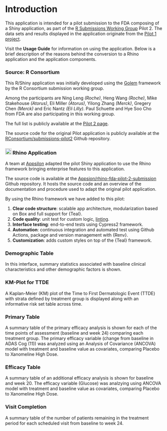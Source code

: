 # Introduction

This application is intended for a pilot submission to the FDA composing of a Shiny application, as part of the
<a href="https://rconsortium.github.io/submissions-wg/" target="_blank">R Submissions Working Group</a>
Pilot&nbsp;2.
The data sets and results displayed in the application originate from the
<a href="https://rconsortium.github.io/submissions-wg/pilot-overall.html#pilot-1---common-analyses" target="_blank">Pilot&nbsp;1 project</a>.

Visit the **Usage Guide** for information on using the application.
Below is a brief description of the reasons behind the conversion to a Rhino application and the application components.

### Source: R Consortium

This R/Shiny application was initially developed using the
<a href="https://thinkr-open.github.io/golem/" target="_blank">Golem</a>
framework by the R Consortium submission working group.

Among the participants are Ning Leng _(Roche)_, Heng Wang _(Roche)_, Mike Stakehouse _(Atorus)_, Eli Miller _(Atorus)_, Yilong Zhang _(Merck)_, Gregery Chen _(Merck)_ and Eric Nantz _(Eli Lilly)_. Paul Schuette and Hye Soo Cho from FDA are also participating in this working group.

The full list is publicly available at the
<a href="https://rconsortium.github.io/submissions-wg/pilot2.html" target="_blank">Pilot&nbsp;2 page</a>.

The source code for the original Pilot application is publicly available at the
<a href="https://github.com/RConsortium/submissions-pilot2" target="_blank">RConsortium/submissions-pilot2</a>
Github repository.

### <a href="https://appsilon.github.io/rhino/" target="_blank"><img src="https://appsilon.github.io/rhino/reference/figures/rhino.png" alt="Rhino logo" style="height: 1.2em;"></a> Rhino Application

A team at
<a href="https://appsilon.com" target="_blank">Appsilon</a>
adapted the pilot Shiny application to use the Rhino framework bringing enterprise features to this application.

The source code is available at the
<a href="https://github.com/Appsilon/rhino-fda-pilot-2-submission/" target="_blank">Appsion/rhino-fda-pilot-2-submission</a>
Github repository. It hosts the source code and an overview of the documentation and procedure used to adapt the original pilot application.

By using the Rhino framework we have added to this pilot:

1. **Clear code structure**: scalable app architecture, modularization based on Box and full support for {Teal}.
2. **Code quality**: unit test for custom logic,
<a href="https://en.wikipedia.org/wiki/Lint_%28software%29" target="_blank">linting</a>.
3. **Interface testing**: end-to-end tests using Cypress2 framework.
4. **Automation**: continuous integration and automated test using Github Actions, package and version management with {Renv}.
5. **Customization**: adds custom styles on top of the {Teal} framework.

### Demographic Table

In this interface, summary statistics associated with baseline clinical characteristics and other demographic factors is shown.

### KM-Plot for TTDE

A Kaplan-Meier (KM) plot of the Time to First Dermatologic Event (TTDE) with strata defined by treatment group is displayed along with an informative risk set table across time.

### Primary Table

A summary table of the primary efficacy analysis is shown for each of the time points of assessment (baseline and week 24) comparing each treatment group. The primary efficacy variable (change from baseline in ADAS Cog (11)) was analyzed using an Analysis of Covariance (ANCOVA) model with treatment and baseline value as covariates, comparing Placebo to Xanomeline High Dose.

### Efficacy Table

A summary table of an additional efficacy analysis is shown for baseline and week 20. The efficacy variable (Glucose) was analzying using ANCOVA model with treatment and baseline value as covariates, comparing Placebo to Xanomeline High Dose.

### Visit Completion

A summary table of the number of patients remaining in the treatment period for each scheduled visit from baseline to week 24.

### 
